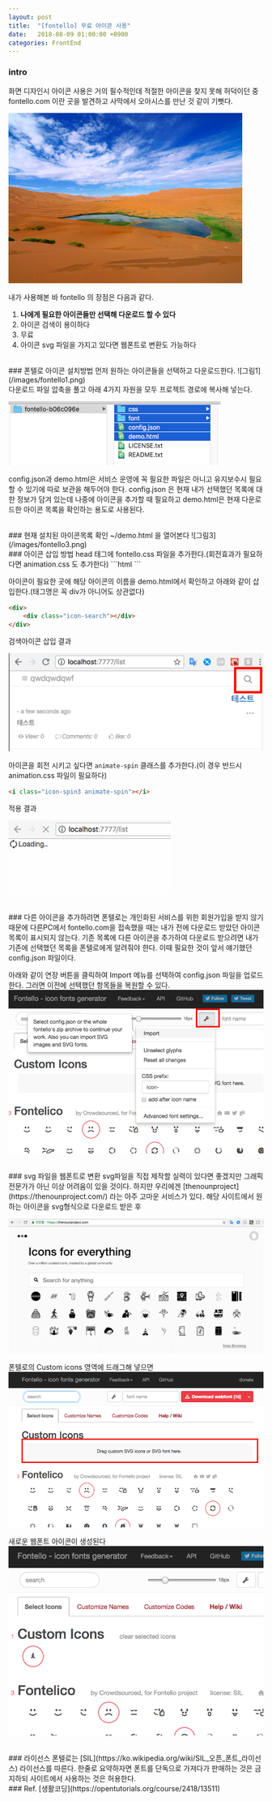 ```yaml
---
layout: post
title:  "[fontello] 무료 아이콘 사용"
date:   2018-08-09 01:00:00 +0900
categories: FrontEnd
---
```

### intro
화면 디자인시 아이콘 사용은 거의 필수적인데 적절한 아이콘을 찾지 못해 허덕이던 중 fontello.com 이란 곳을 발견하고 사막에서 오아시스를 만난 것 같이 기뻣다.

![그림1](/images/fontello0.png)
<br>

내가 사용해본 바 fontello 의 장점은 다음과 같다.
1. **나에게 필요한 아이콘들만 선택해 다운로드 할 수 있다**
1. 아이콘 검색이 용이하다
1. 무료
1. 아이콘 svg 파일을 가지고 있다면 웹폰트로 변환도 가능하다

<br>
### 폰텔로 아이콘 설치방법
먼저 원하는 아이콘들을 선택하고 다운로드한다.
![그림1](/images/fontello1.png)

<br>
다운로드 파일 압축을 풀고 아래 4가지 자원을 모두 프로젝트 경로에 복사해 넣는다.

![그림2](/images/fontello2.png)

config.json과 demo.html은 서비스 운영에 꼭 필요한 파일은 아니고 유지보수시 필요할 수 있기에 따로 보관을 해두어야 한다. config.json 은 현재 내가 선택했던 목록에 대한 정보가 담겨 있는데 나중에 아이콘을 추가할 때 필요하고 demo.html은 현재 다운로드한 아이콘 목록을 확인하는 용도로 사용된다.


<br>
### 현재 설치된 아이콘목록 확인
~/demo.html 을 열어본다
![그림3](/images/fontello3.png)

<br>
### 아이콘 삽입 방법
head 태그에 fontello.css 파일을 추가한다.(회전효과가 필요하다면 animation.css 도 추가한다)
```html
<head>
    <link rel="stylesheet" href="/css/fontello.css">
    <link rel="stylesheet" href="/css/animation.css">
</head>
```

아이콘이 필요한 곳에 해당 아이콘의 이름을 demo.html에서 확인하고 아래와 같이 삽입한다.(태그명은 꼭 div가 아니어도 상관없다)
```html
<div>
    <div class="icon-search"></div>
</div>
```
검색아이콘 삽입 결과

![그림5](/images/fontello5.png)


아이콘을 회전 시키고 싶다면 `animate-spin` 클래스를 추가한다.(이 경우 반드시 animation.css 파일이 필요하다)
```html
<i class="icon-spin3 animate-spin"></i>
```

적용 결과

![그림4](/images/fontello4.gif)

<br>
### 다른 아이콘을 추가하려면
폰텔로는 개인화된 서비스를 위한 회원가입을 받지 않기 때문에 다른PC에서 fontello.com을 접속했을 때는 내가 전에 다운로드 받았던 아이콘목록이 표시되지 않는다. 기존 목록에 다른 아이콘을 추가하여 다운로드 받으려면 내가 기존에 선택했던 목록을 폰텔로에게 알려줘야 한다. 이때 필요한 것이 앞서 얘기했던 config.json 파일이다.

아래와 같이 연장 버튼을 클릭하여 Import 메뉴를 선택하여 config.json 파일을 업로드 한다. 그러면 이전에 선택했던 항목들을 복원할 수 있다.
![그림6](/images/fontello6.png)


<br>
### svg 파일을 웹폰트로 변환
svg파일을 직접 제작할 실력이 있다면 좋겠지만 그래픽 전문가가 아닌 이상 어려움이 있을 것이다. 하지만 우리에겐 [thenounproject](https://thenounproject.com/) 라는 아주 고마운 서비스가 있다. 해당 사이트에서 원하는 아이콘을 svg형식으로 다운로드 받은 후

![그림7](/images/fontello7.png)


폰텔로의 Custom icons 영역에 드래그해 넣으면
![그림8](/images/fontello8.png)

새로운 웹폰트 아이콘이 생성된다
![그림9](/images/fontello9.png)


<br>
### 라이선스
폰텔로는 [SIL](https://ko.wikipedia.org/wiki/SIL_오픈_폰트_라이선스) 라이선스를 따른다. 한줄로 요약하자면 폰트를 단독으로 가져다가 판매하는 것은 금지하되 사이트에서 사용하는 것은 허용한다.

<br>
### Ref.
[생활코딩](https://opentutorials.org/course/2418/13511)
